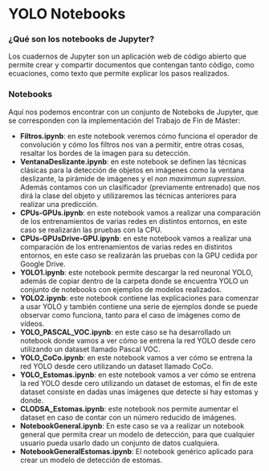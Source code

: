 # YOLO Notebooks
### ¿Qué son los notebooks de Jupyter?
Los cuadernos de Jupyter son un aplicación web de código abierto que permite crear y compartir documentos que contengan tanto código, como ecuaciones, como texto que permite explicar los pasos realizados.

### Notebooks
Aquí nos podemos encontrar con un conjunto de Noteboks de Jupyter, que se corresponden con la implementación del Trabajo de Fin de Máster:
* **Filtros.ipynb**: en este notebook veremos cómo funciona el operador de convolución y cómo los filtros nos van a permitir, entre otras cosas, resaltar los bordes de la imagen para su detección. 
* **VentanaDeslizante.ipynb**: en este notebook se definen las técnicas clásicas para la detección de objetos en imágenes como la ventana deslizante, la pirámide de imágenes y el *non maximmun supression*. Además contamos con un clasificador (previamente entrenado) que nos dirá la clase del objeto y utilizaremos las técnicas anteriores para realizar una predicción.
* **CPUs-GPUs.ipynb**: en este notebook vamos a realizar una comparación de los entrenamientos de varias redes en distintos entornos, en este caso se realizarán las pruebas con la CPU.
* **CPUs-GPUsDrive-GPU.ipynb**: en este notebook vamos a realizar una comparación de los entrenamientos de varias redes en distintos entornos, en este caso se realizarán las pruebas con la GPU cedida por Google Drive.
* **YOLO1.ipynb**: este notebook permite descargar la red neuronal YOLO, además de copiar dentro de la carpeta donde se encuentra YOLO un conjunto de notebooks con ejemplos de modelos realizados.
* **YOLO2.ipynb**: este notebook contiene las explicaciones para comenzar a usar YOLO y también contiene una serie de ejemplos donde se puede observar como funciona, tanto para el caso de imágenes como de vídeos.
* **YOLO_PASCAL_VOC.ipynb**: en este caso se ha desarrollado un notebook donde vamos a ver cómo se entrena la red YOLO desde cero utilizando un dataset llamado Pascal VOC.
* **YOLO_CoCo.ipynb**: en este notebook vamos a ver cómo se entrena la red YOLO desde cero utilizando un dataset llamado CoCo.  
* **YOLO_Estomas.ipynb**: en este notebook vamos a ver cómo se entrena la red YOLO desde cero utilizando un dataset de estomas, el fin de este dataset consiste en dadas unas imágenes que detecte si hay estomas y donde.
* **CLODSA_Estomas.ipynb**: este notebook nos permite aumentar el dataset en caso de contar con un número reducido de imágenes.
* **NotebookGeneral.ipynb**: En este caso se va a realizar un notebook general que permita crear un modelo de detección, para que cualquier usuario pueda usarlo dado un conjunto de datos cualquiera.
* **NotebookGeneralEstomas.ipynb**: El notebook genérico aplicado para crear un modelo de detección de estomas.
